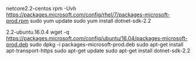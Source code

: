 netcore2.2-centos
rpm -Uvh https://packages.microsoft.com/config/rhel/7/packages-microsoft-prod.rpm
sudo yum update
sudo yum install dotnet-sdk-2.2

2.2-ubuntu.16.0.4
wget -q https://packages.microsoft.com/config/ubuntu/16.04/packages-microsoft-prod.deb
sudo dpkg -i packages-microsoft-prod.deb
sudo apt-get install apt-transport-https
sudo apt-get update
sudo apt-get install dotnet-sdk-2.2

